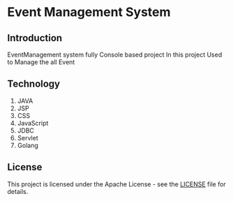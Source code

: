# Event Management System
## Introduction
   EventManagement system fully Console based project
   In this project Used to Manage the all Event
   
## Technology
   1. JAVA
   2. JSP
   3. CSS
   4. JavaScript
   5. JDBC
   6. Servlet
   7. Golang 
## License

This project is licensed under the Apache License - see the [LICENSE](LICENSE) file for details.
